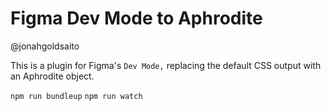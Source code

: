 # Figma Dev Mode to Aphrodite
@jonahgoldsaito

This is a plugin for Figma's `Dev Mode,` replacing the default CSS output with an Aphrodite object. 

`npm run bundleup`
`npm run watch`